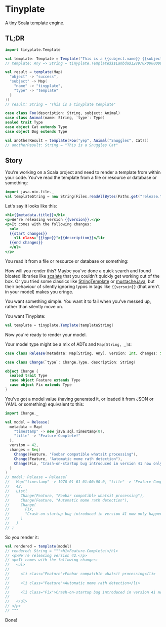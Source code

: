 Tinyplate
=========

A tiny Scala template engine.

TL;DR
-----

```scala
import tinyplate.Template

val template: Template = Template("This is a {{subject.name}} {{subject.type}}")
// template: Any => String = tinyplate.Template$$$Lambda$1289/0x0000000801833840@3c544c9

val result = template(Map(
  "object" -> "success",
  "subject" -> Map(
    "name" -> "tinyplate",
    "type" -> "template"
  )
))
// result: String = "This is a tinyplate template"

case class Foo(description: String, subject: Animal)
case class Animal(name: String, `type`: Type)
sealed trait Type
case object Cat extends Type
case object Dog extends Type

val anotherResult = template(Foo("yep", Animal("Snuggles", Cat)))
// anotherResult: String = "This is a Snuggles Cat"
```

Story
-----

You're working on a Scala project and need to render a template from within your code. You've read the template from a file or resource or database or something: 

```scala
import java.nio.file._
val templateString = new String(Files.readAllBytes(Paths.get("release.template.html")))
```
 
Let's say it looks like this:

```.html
<h1>{{metadata.title}}</h1>
<p>We're releasing version {{version}}.</p>
<p>It comes with the following changes:
  <ul>
  {{start changes}}
    <li class="{{type}}">{{description}}</li>
  {{end changes}}
  </ul>
</p>
```

You read it from a file or resource or database or something: 

How will you render this? Maybe you've done a quick search and found bloated libraries like [scalate](https://github.com/scalate/scalate) that you couldn't quickly get working out of the box. Or you tried some classics like [StringTemplate](https://www.stringtemplate.org/) or [mustache.java](https://github.com/spullara/mustache.java), but their behaviour of silently ignoring typos in tags like `{{versoin}}` (that aren't in your model) makes you cringe.

You want something simple. You want it to fail when you've messed up, rather than silently move on.

You want Tinyplate:

```scala
val template = tinyplate.Template(templateString)
```

Now you're ready to render your model.

Your model type might be a mix of ADTs and `Map[String, _]`s:

```scala
case class Release(metadata: Map[String, Any], version: Int, changes: Seq[Change])

case class Change(`type`: Change.Type, description: String)

object Change {
  sealed trait Type
  case object Feature extends Type
  case object Fix extends Type
}
```

You've got a model value (having generated it, or loaded it from JSON or YAML or something) equivalent to this:

```scala
import Change._

val model = Release(
  metadata = Map(
    "timestamp" -> new java.sql.Timestamp(0),
    "title" -> "Feature-Complete!"
  ),
  version = 42,
  changes = Seq(
    Change(Feature, "Foobar compatible whatsit processing"),
    Change(Feature, "Automatic mome rath detection"),
    Change(Fix, "Crash-on-startup bug introduced in version 41 now only happens on blue moons")
  )
)
// model: Release = Release(
//   Map("timestamp" -> 1970-01-01 01:00:00.0, "title" -> "Feature-Complete!"),
//   42,
//   List(
//     Change(Feature, "Foobar compatible whatsit processing"),
//     Change(Feature, "Automatic mome rath detection"),
//     Change(
//       Fix,
//       "Crash-on-startup bug introduced in version 41 now only happens on blue moons"
//     )
//   )
// )
```

So you render it:

```scala
val rendered = template(model)
// rendered: String = """<h1>Feature-Complete!</h1>
// <p>We're releasing version 42.</p>
// <p>It comes with the following changes:
//   <ul>
//   
//     <li class="Feature">Foobar compatible whatsit processing</li>
//   
//     <li class="Feature">Automatic mome rath detection</li>
//   
//     <li class="Fix">Crash-on-startup bug introduced in version 41 now only happens on blue moons</li>
//   
//   </ul>
// </p>
// """
```

Done!
